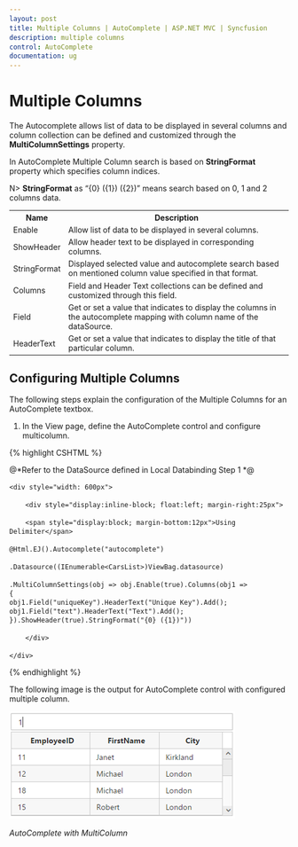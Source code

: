 ```yaml
---
layout: post
title: Multiple Columns | AutoComplete | ASP.NET MVC | Syncfusion
description: multiple columns
control: AutoComplete
documentation: ug
---
```


# Multiple Columns

The Autocomplete allows list of data to be displayed in several columns and column collection can be defined and customized through the **MultiColumnSettings** property.

In AutoComplete Multiple Column search is based on **StringFormat** property which specifies column indices.

N> **StringFormat** as “{0} ({1}) ({2})” means search based on 0, 1 and 2 columns data.

<table><tr><th>Name</th><th>Description</th></tr>
<tr><td>Enable</td><td>Allow list of data to be displayed in several columns.</td></tr>
<tr><td>ShowHeader</td><td>Allow header text to be displayed in corresponding columns.</td></tr>
<tr><td>StringFormat</td><td>Displayed selected value and autocomplete search based on mentioned column value specified in that format.</td></tr>
<tr><td>Columns</td><td>Field and Header Text collections can be defined and customized through this field.</td></tr>
<tr><td>Field</td><td>Get or set a value that indicates to display the columns in the autocomplete mapping with column name of the dataSource. </td></tr>
<tr><td>HeaderText</td><td>Get or set a value that indicates to display the title of that particular column.</td></tr></table>


## Configuring Multiple Columns

The following steps explain the configuration of the Multiple Columns for an AutoComplete textbox.

1.	In the View page, define the AutoComplete control and configure multicolumn.


{% highlight CSHTML %}

@*Refer to the DataSource defined in Local Databinding Step 1 *@

    <div style="width: 600px">

        <div style="display:inline-block; float:left; margin-right:25px">

        <span style="display:block; margin-bottom:12px">Using Delimiter</span> 

    @Html.EJ().Autocomplete("autocomplete")

    .Datasource((IEnumerable<CarsList>)ViewBag.datasource)
        
    .MultiColumnSettings(obj => obj.Enable(true).Columns(obj1 =>
    {
    obj1.Field("uniqueKey").HeaderText("Unique Key").Add();
    obj1.Field("text").HeaderText("Text").Add();
    }).ShowHeader(true).StringFormat("{0} ({1})"))

        </div>
        
    </div>

{% endhighlight %}



The following image is the output for AutoComplete control with configured multiple column.



![](multicolumn_images/multicolumn_img1.png)



_AutoComplete with MultiColumn_

